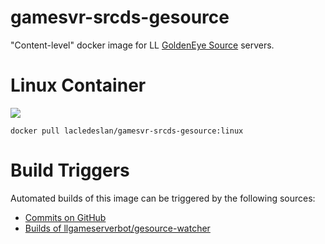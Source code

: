 # gamesvr-srcds-gesource
"Content-level" docker image for LL [GoldenEye Source](https://www.geshl2.com/) servers.

# Linux Container
[![](https://images.microbadger.com/badges/image/lacledeslan/gamesvr-srcds-gesource:linux.svg)](https://microbadger.com/images/lacledeslan/gamesvr-srcds-gesource:linux "Get your own image badge on microbadger.com")
```
docker pull lacledeslan/gamesvr-srcds-gesource:linux
```

# Build Triggers
Automated builds of this image can be triggered by the following sources:
* [Commits on GitHub](https://github.com/LacledesLAN/gamesvr-srcds-gesource)
* [Builds of llgameserverbot/gesource-watcher](https://hub.docker.com/r/llgameserverbot/gesource-watcher/)
